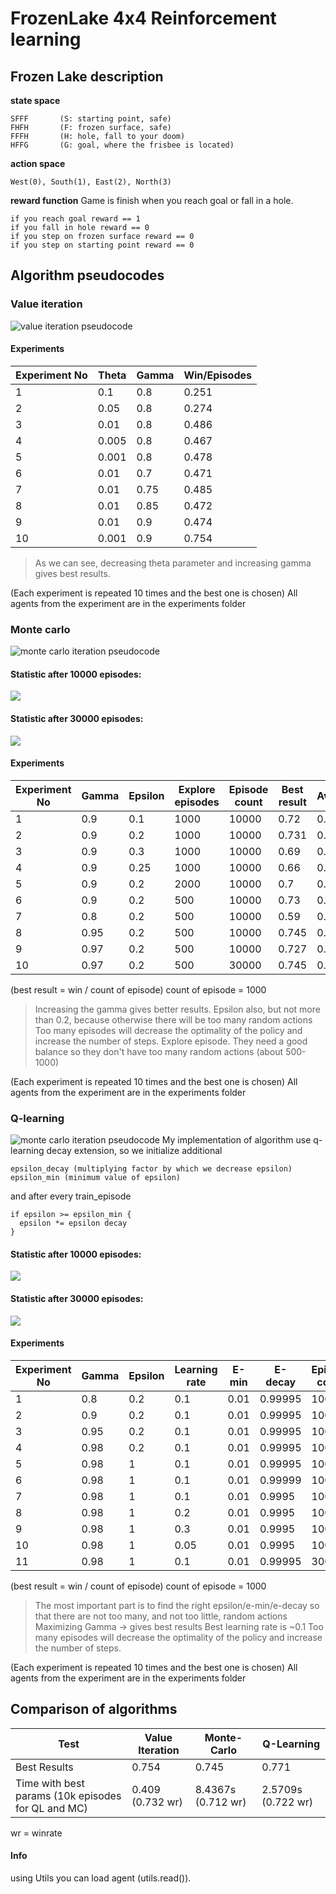 # FrozenLake 4x4 Reinforcement learning
## Frozen Lake description 

__state space__
```
SFFF       (S: starting point, safe)
FHFH       (F: frozen surface, safe)
FFFH       (H: hole, fall to your doom)
HFFG       (G: goal, where the frisbee is located)
```

__action space__
```
West(0), South(1), East(2), North(3) 
```

__reward function__
Game is finish when you reach goal or fall in a hole. 
```
if you reach goal reward == 1
if you fall in hole reward == 0
if you step on frozen surface reward == 0
if you step on starting point reward == 0
```


## Algorithm pseudocodes
### Value iteration 
![value iteration pseudocode](./images/value_iteration.jpg)

#### Experiments

| Experiment No | Theta | Gamma | Win/Episodes |
|---------------|-------|-------|--------------|
|1|0.1|0.8|0.251|
|2|0.05|0.8|0.274|
|3|0.01|0.8|0.486|
|4|0.005|0.8|0.467|
|5|0.001|0.8|0.478|
|6|0.01|0.7|0.471|
|7|0.01|0.75|0.485|
|8|0.01|0.85|0.472|
|9|0.01|0.9|0.474|
|10|0.001|0.9|0.754|

> As we can see, 
> decreasing theta parameter and 
> increasing gamma gives best results.


(Each experiment is repeated 10 times and the best one is chosen)
All agents from the experiment are in the experiments folder
### Monte carlo 
![monte carlo iteration pseudocode](./images/monte_carlo_exploring.jpg)


#### Statistic after 10000 episodes:
![](./images/monte_carlo_plot.jpg)

#### Statistic after 30000 episodes:
![](./images/monte_carlo_plus_plot.jpg)

#### Experiments
| Experiment No | Gamma | Epsilon | Explore episodes | Episode count | Best result | Average |
|---------------|-------|---------|------------------|---------------|-------------|---------|
|1|0.9|0.1|1000|10000|0.72|0.244|
|2|0.9|0.2|1000|10000|0.731|0.418|
|3|0.9|0.3|1000|10000|0.69|0.463|
|4|0.9|0.25|1000|10000|0.66|0.444|
|5|0.9|0.2|2000|10000|0.7|0.293|
|6|0.9|0.2|500|10000|0.73|0.543|
|7|0.8|0.2|500|10000|0.59|0.269|
|8|0.95|0.2|500|10000|0.745|0.504|
|9|0.97|0.2|500|10000|0.727|0.583|
|10|0.97|0.2|500|30000|0.745|0.660


(best result = win / count of episode) 
count of episode = 1000

> Increasing the gamma gives better results.
> Epsilon also, but not more than 0.2, because otherwise there will be too many random actions
> Too many episodes will decrease the optimality of the policy and increase the number of steps.
> Explore episode. They need a good balance so they don't have too many random actions (about 500-1000)


(Each experiment is repeated 10 times and the best one is chosen)
All agents from the experiment are in the experiments folder

### Q-learning
![monte carlo iteration pseudocode](./images/q-learning.jpg)
My implementation of algorithm use q-learning decay extension, so we initialize additional 
```
epsilon_decay (multiplying factor by which we decrease epsilon) 
epsilon_min (minimum value of epsilon)
```
and after every train_episode
```
if epsilon >= epsilon_min {
  epsilon *= epsilon decay
}
```

#### Statistic after 10000 episodes:
![](./images/q_learning_plus_plot.jpg)

#### Statistic after 30000 episodes:
![](./images/q_learning_plot.jpg)

#### Experiments
| Experiment No | Gamma | Epsilon | Learning rate | E-min | E-decay | Episode count | Best result | Average |
|---------------|-------|---------|---------------|-------|---------|---------------|-------------|---------|
|1|0.8|0.2|0.1|0.01|0.99995|10000|0.531|0.270|
|2|0.9|0.2|0.1|0.01|0.99995|10000|0.709|0.426|
|3|0.95|0.2|0.1|0.01|0.99995|10000|0.746|0.555|
|4|0.98|0.2|0.1|0.01|0.99995|10000|0.763|0.683|
|5|0.98|1|0.1|0.01|0.99995|10000|0.771|0.721|
|6|0.98|1|0.1|0.01|0.99999|10000|0.765|0.652|
|7|0.98|1|0.1|0.01|0.9995|10000|0.762|0.746|
|8|0.98|1|0.2|0.01|0.9995|10000|0.756|0.741|
|9|0.98|1|0.3|0.01|0.9995|10000|0.754|0.712|
|10|0.98|1|0.05|0.01|0.9995|10000|0.755|0.740|
|11|0.98|1|0.1|0.01|0.99995|30000|0.763|0.740|


(best result = win / count of episode) 
count of episode = 1000

> The most important part is to find the right epsilon/e-min/e-decay 
> so that there are not too many, and not too little, random actions
> Maximizing Gamma -> gives best results
> Best learning rate  is ~0.1
> Too many episodes will decrease the optimality of the policy and increase the number of steps.



(Each experiment is repeated 10 times and the best one is chosen)
All agents from the experiment are in the experiments folder


## Comparison of algorithms
| Test | Value Iteration | Monte-Carlo | Q-Learning |
|------|-----------------|-------------|------------|
| Best Results | 0.754 | 0.745 | 0.771 |
| Time with best params (10k episodes for QL and MC) | 0.409 (0.732 wr) | 8.4367s (0.712 wr) | 2.5709s (0.722 wr)

wr = winrate

#### Info 
using Utils you can load agent (utils.read()). 